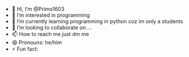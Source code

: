 - 👋 Hi, I’m @Primo1603
- 👀 I’m interested in programming
- 🌱 I’m currently learning programming in python coz im only a students
- 💞️ I’m looking to collaborate on ...
- 📫 How to reach me just dm me
- 😄 Pronouns: he/him
- ⚡ Fun fact: 

<!---
Primo1603/Primo1603 is a ✨ special ✨ repository because its `README.md` (this file) appears on your GitHub profile.
You can click the Preview link to take a look at your changes.
--->
